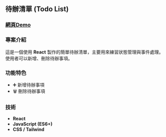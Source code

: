 ## 待辦清單 (Todo List)

### [網頁Demo](https://jenny4141.github.io/React_Todolist/)

### 專案介紹

這是一個使用 **React** 製作的簡單待辦清單，主要用來練習狀態管理與事件處理。  
使用者可以新增、刪除待辦事項。

### 功能特色

- ➕ 新增待辦事項
- 🗑️ 刪除待辦事項

### 技術

- **React**
- **JavaScript (ES6+)**
- **CSS / Tailwind**
